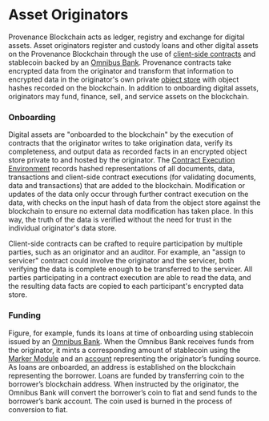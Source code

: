 # Asset Originators

Provenance Blockchain acts as ledger, registry and exchange for digital assets. Asset originators register and custody loans and other digital assets on the Provenance Blockchain through the use of [client-side contracts](../../../p8e/overview.md) and stablecoin backed by an [Omnibus Bank](omnibus-banks.md). Provenance contracts take encrypted data from the originator and transform that information to encrypted data in the originator's own private [object store](../../../p8e/components-1/encrypted-object-store/) with object hashes recorded on the blockchain. In addition to onboarding digital assets, originators may fund, finance, sell, and service assets on the blockchain. 

### Onboarding

Digital assets are "onboarded to the blockchain" by the execution of contracts that the originator writes to take origination data, verify its completeness, and output data as recorded facts in an encrypted object store private to and hosted by the originator. The [Contract Execution Environment](../../../p8e/overview.md) records hashed representations of all documents, data, transactions and client-side contract executions \(for validating documents, data and transactions\) that are added to the blockchain. Modification or updates of the data only occur through further contract execution on the data, with checks on the input hash of data from the object store against the blockchain to ensure no external data modification has taken place. In this way, the truth of the data is verified without the need for trust in the individual originator's data store.

Client-side contracts can be crafted to require participation by multiple parties, such as an originator and an auditor. For example, an "assign to servicer" contract could involve the originator and the servicer, both verifying the data is complete enough to be transferred to the servicer. All parties participating in a contract execution are able to read the data, and the resulting data facts are copied to each participant's encrypted data store.

### Funding

Figure, for example, funds its loans at time of onboarding using stablecoin issued by an [Omnibus Bank](omnibus-banks.md). When the Omnibus Bank receives funds from the originator, it mints a corresponding amount of stablecoin using the [Marker Module](../../../modules/marker-module.md) and an [account](../../../blockchain/basics/accounts.md) representing the originator’s funding source. As loans are onboarded, an address is established on the blockchain representing the borrower. Loans are funded by transferring coin to the borrower’s blockchain address. When instructed by the originator, the Omnibus Bank will convert the borrower’s coin to fiat and send funds to the borrower’s bank account. The coin used is burned in the process of conversion to fiat.

